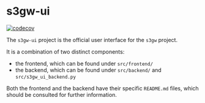 # s3gw-ui

[![codecov](https://codecov.io/gh/aquarist-labs/s3gw-ui/branch/main/graph/badge.svg?token=NGRK33SXRB)](https://codecov.io/gh/aquarist-labs/s3gw-ui)

The `s3gw-ui` project is the official user interface for the `s3gw` project.

It is a combination of two distinct components:

- the frontend, which can be found under `src/frontend/`
- the backend, which can be found under `src/backend/` and
  `src/s3gw_ui_backend.py`

Both the frontend and the backend have their specific `README.md` files, which
should be consulted for further information.
